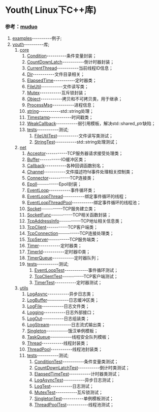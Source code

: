 # Youth( Linux下C++库) # 
###  **参考：[muduo](https://github.com/chenshuo/muduo "chenshuo/muduo")**  

1. [examples](./examples)----------例子;  
2. [youth](./youth)----------库;  
   1. [core](./youth/core)  
      1. [Condition](./youth/core/Condition.h)----------条件变量封装；  
      2. [CountDownLatch](./youth/core/CountDownLatch.h)-----------倒计时器封装<!--类似 JAVA-->；  
      3. [CurrentThread](./youth/core/CurrentThread.h)-----------当前线程ID信息；  
      4. [Dir](./youth/core/Dir.h)-----------文件目录相关；  
      5. [ElapsedTime](./youth/core/ElapsedTime.h)-----------定时器类；  
      6. [FileUtil](./youth/core/FileUtil.h)-----------文件读写类；  
      7. [Mutex](./youth/core/Mutex.h)-----------互斥锁封装<!--RAII-->；  
      8. [Object](./youth/core/Object.h)-----------拷贝<!--值语义-->和不可拷贝<!--对象语义-->类，用于继承；  
      9. [ProcessMsg](./youth/core/ProcessMsg.h)-----------进程信息；  
      10. [string](./youth/core/string.h)-----------std::string处理；  
      11. [Timestamp](./youth/core/Timestamp.h)-----------时间戳类；  
      12. [WeakCallback](./youth/core/WeakCallback.h)-----------弱引用模板，解决std::shared_ptr缺陷<!--循环引用成环-->；  
      13. [tests](./youth/core/tests)-----------测试;  
          1. [FileUtilTest](./youth/core/tests/FileUtilTest.cpp)-----------文件读写类测试；  
          2. [StringTest](./youth/core/tests/StringTest.cpp)-----------std::string处理测试；  
   2. [net](./youth/net)  
      1. [Acceptor](./youth/net/Acceptor.h)-----------TCP服务器请求接受处理类；
      2. [Buffer](./youth/net/Buffer.h)-----------IO缓冲区类；  
      3. [Callback](./youth/net/Callback.h)-----------各种回调函数别名；  
      4. [Channel](./youth/net/Channel.h)-----------文件描述符fd事件处理相关控制类；  
      5. [Connector](./youth/net/Connector.h)-----------TCP连接类；  
      6. [Epoll](./youth/net/Epoll.h)-----------Epoll封装；  
      7. [EventLoop](./youth/net/EventLoop.h)-----------事件循环类；  
      8. [EventLoopThread](./youth/net/EventLoopThread.h)-----------绑定事件循环的线程；  
      9. [EventLoopThreadPool](./youth/net/EventLoopThreadPool.h)-----------绑定事件循环的线程池；  
      10. [Socket](./youth/net/Socket.h)-----------TCP服务建立类；  
      11. [SocketFunc](./youth/net/SocketFunc.h)-----------TCP相关函数封装；  
      12. [TcpAddressInfo](./youth/net/TcpAddressInfo.h)-----------TCP地址相关信息类；  
      13. [TcpClient](./youth/net/TcpClient.h)-----------TCP客户端类；  
      14. [TcpConnection](./youth/net/TcpConnection.h)-----------TCP连接处理类；  
      15. [TcpServer](./youth/net/TcpServer.h)-----------TCP服务端类；  
      16. [Timer](./youth/net/Timer.h)-----------定时器类；  
      17. [TimerId](./youth/net/TimerId.h)-----------定时器ID类；  
      18. [TimerQueue](./youth/net/TimerQueue.h)-----------定时器队列；  
      19. [tests](./youth/net/tests)-----------测试;  
          1. [EventLoopTest](./youth/net/tests/EventLoopTest.cpp)------------事件循环测试；  
          2. [TcpClientTest](./youth/net/tests/TcpClientTest.cpp)-----------TCP客户端测试；  
          3. [TimerTest](./youth/net/tests/TimerTest.cpp)-----------定时器测试；  
   3. [utils](./youth/utils)  
      1. [LogAsync](./youth/utils/LogAsync.h)-----------异步日志类；  
      2. [LogBuffer](./youth/utils/LogBuffer.h)-----------日志缓冲区类；  
      3. [LogFile](./youth/utils/LogFile.h)-----------日志文件类；  
      4. [Logging](./youth/utils/Logging.h)-----------日志外部接口；  
      5. [LogOut](./youth/utils/LogOut.h)-----------日志组装类；  
      6. [LogStream](./youth/utils/LogStream.h)-----------日志流式输出类；  
      7. [Singleton](./youth/utils/Singleton.h)-----------饿汉单例模板；  
      8. [TaskQueue](./youth/utils/TaskQueue.h)-----------线程安全队列模板；  
      9. [Thread](./youth/utils/Thread.h)-----------线程封装类；  
      10. [ThreadPool](./youth/utils/ThreadPool.h)-----------线程池封装类；  
      11. [tests](./youth/utils/tests)-----------测试;  
          1. [ConditionTest](./youth/utils/tests/ConditionTest.cpp)-----------条件变量类测试；  
          2. [CountDownLatchTest](./youth/utils/tests/CountDownLatchTest.cpp)-----------倒计时类测试；  
          3. [ElapsedTimeTest](./youth/utils/tests/ElapsedTimeTest.cpp)-----------计时器类测试；  
          4. [LogAsyncTest](./youth/utils/tests/LogAsyncTest.cpp)-----------异步日志测试；  
          5. [LogTest](./youth/utils/tests/LogTest.cpp)-----------日志测试；  
          6. [MutexTest](./youth/utils/tests/MutexTest.cpp)-----------互斥锁测试；  
          7. [SingletonTest](./youth/utils/tests/SingletonTest.cpp)-----------单例模板测试；  
          8. [ThreadPoolTest](./youth/utils/tests/ThreadPoolTest.cpp)-----------线程池测试；  


